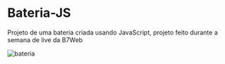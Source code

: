 # Bateria-JS

Projeto de uma bateria criada usando JavaScript, projeto feito durante a semana de live da B7Web

![bateria](https://user-images.githubusercontent.com/68359459/126552551-08723de2-89ce-468c-a164-3b4a4515481b.png)


[](https://github.com/CristianoDaSilvaFerreira/Bateria-JS/blob/main/video-bateria.mp4)
